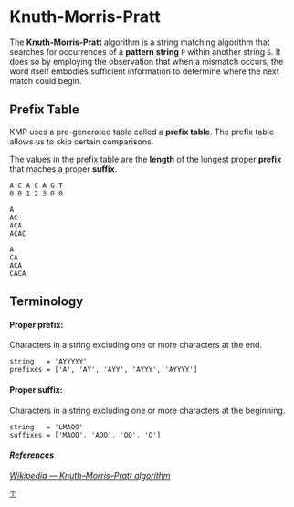 # Knuth-Morris-Pratt

The **Knuth-Morris-Pratt** algorithm is a string matching algorithm that searches for occurrences of a **pattern string** `P` within another string `S`. It does so by employing the observation that when a mismatch occurs, the word itself embodies sufficient information to determine where the next match could begin.

## Prefix Table

KMP uses a pre-generated table called a **prefix table**. The prefix table allows us to skip certain comparisons.

The values in the prefix table are the **length** of the longest proper **prefix** that maches a proper **suffix**.

    A C A C A G T
    0 0 1 2 3 0 0

    A
    AC
    ACA
    ACAC

    A
    CA
    ACA
    CACA

## Terminology

#### Proper prefix:

Characters in a string excluding one or more characters at the end.

    string   = 'AYYYYY'
    prefixes = ['A', 'AY', 'AYY', 'AYYY', 'AYYYY']

#### Proper suffix:

Characters in a string excluding one or more characters at the beginning.

    string   = 'LMAOO'
    suffixes = ['MAOO', 'AOO', 'OO', 'O']

#### _References_

_[Wikipedia — Knuth–Morris–Pratt algorithm](https://en.wikipedia.org/wiki/Knuth%E2%80%93Morris%E2%80%93Pratt_algorithm)_

[↑](#Knuth-Morris-Pratt)
